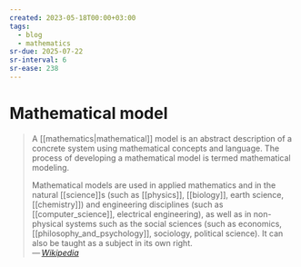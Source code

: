 ```yaml
---
created: 2023-05-18T00:00+03:00
tags:
  - blog
  - mathematics
sr-due: 2025-07-22
sr-interval: 6
sr-ease: 238
---
```


# Mathematical model

> A [[mathematics|mathematical]] model is an abstract description of a concrete system using mathematical concepts and language. The process of developing a mathematical model is termed mathematical modeling.
>
> Mathematical models are used in applied mathematics and in the natural [[science]]s (such as [[physics]], [[biology]], earth science, [[chemistry]]) and engineering disciplines (such as [[computer_science]], electrical engineering), as well as in non-physical systems such as the social sciences (such as economics, [[philosophy_and_psychology]], sociology, political science). It can also be taught as a subject in its own right.\
> — <cite>[Wikipedia](https://en.wikipedia.org/wiki/Mathematical_model)</cite>
